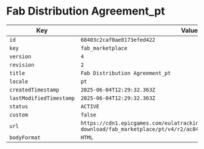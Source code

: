 # Fab Distribution Agreement_pt

| Key | Value |
| --- | ----- |
| `id` | `68403c2caf0ae8173efed422` |
| `key` | `fab_marketplace` |
| `version` | `4` |
| `revision` | `2` |
| `title` | `Fab Distribution Agreement_pt` |
| `locale` | `pt` |
| `createdTimestamp` | `2025-06-04T12:29:32.363Z` |
| `lastModifiedTimestamp` | `2025-06-04T12:29:32.363Z` |
| `status` | `ACTIVE` |
| `custom` | `false` |
| `url` | `https://cdn1.epicgames.com/eulatracking-download/fab_marketplace/pt/v4/r2/ac84cb68e0873172767765be65cbf669.pdf` |
| `bodyFormat` | `HTML` |
